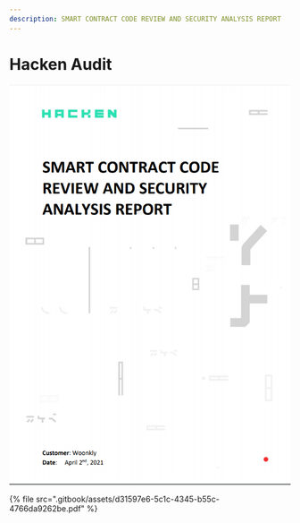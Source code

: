 ```yaml
---
description: SMART CONTRACT CODE REVIEW AND SECURITY ANALYSIS REPORT
---
```


# Hacken Audit

![](.gitbook/assets/hacken1.png)

{% file src=".gitbook/assets/d31597e6-5c1c-4345-b55c-4766da9262be.pdf" %}

